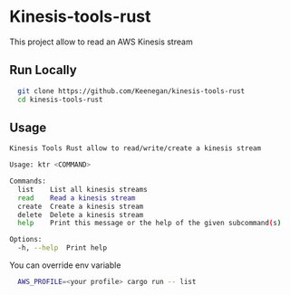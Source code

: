# Kinesis-tools-rust

This project allow to read an AWS Kinesis stream


## Run Locally

```bash
  git clone https://github.com/Keenegan/kinesis-tools-rust
  cd kinesis-tools-rust
```

## Usage

```bash
Kinesis Tools Rust allow to read/write/create a kinesis stream

Usage: ktr <COMMAND>

Commands:
  list    List all kinesis streams
  read    Read a kinesis stream
  create  Create a kinesis stream
  delete  Delete a kinesis stream
  help    Print this message or the help of the given subcommand(s)

Options:
  -h, --help  Print help
```

You can override env variable
```bash
  AWS_PROFILE=<your profile> cargo run -- list
```